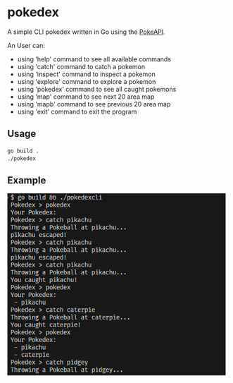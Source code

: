 # pokedex

A simple CLI pokedex written in Go using the [PokeAPI](https://pokeapi.co/).

An User can:

- using 'help' command to see all available commands
- using 'catch' command to catch a pokemon
- using 'inspect' command to inspect a pokemon
- using 'explore' command to explore a pokemon
- using 'pokedex' command to see all caught pokemons
- using 'map' command to see next 20 area map
- using 'mapb' command to see previous 20 area map
- using 'exit' command to exit the program

## Usage

```bash
go build .
./pokedex
```

## Example

![Cmd](image.png)